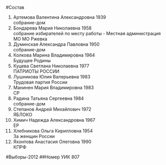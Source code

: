 #Состав
1. Артемова Валентина Александровна 1939   
    собрание-дом
2. Бондарева Мария Николаевна 1958   
    собрание избирателей по месту работы - Местная администрация МО МО Ржевка
3. Думинская Александра Павловна 1950   
    собрание-дом
4. Колкова Марина Владимировна 1964   
    Будущее Родины
5. Куцева Светлана Николаевна 1977   
    ПАТРИОТЫ РОССИИ
6. Лушникова Юлия Валерьевна 1983   
    Трудовая партия России
7. Манинен Мария Владимировна 1983   
    СР
8. Радина Татьяна Сергеевна 1984   
    собрание-дом
9. Степанов Андрей Михайлович 1972   
    ЯБЛОКО
10. Химич Надежда Александровна 1967   
    ЕР
11. Хлебникова Ольга Кирилловна 1954   
    За женщин России
12. Яхонтова Анастасия Олеговна 1990   
    КПРФ

#Выборы-2012
##Номер УИК
807